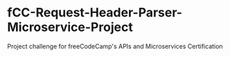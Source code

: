 # fCC-Request-Header-Parser-Microservice-Project
Project challenge for freeCodeCamp's APIs and Microservices Certification
